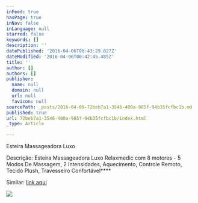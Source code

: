 ```yaml
---
inFeed: true
hasPage: true
inNav: false
inLanguage: null
starred: false
keywords: []
description: ''
datePublished: '2016-04-06T00:43:29.827Z'
dateModified: '2016-04-06T00:42:45.485Z'
title: ''
author: []
authors: []
publisher:
  name: null
  domain: null
  url: null
  favicon: null
sourcePath: _posts/2016-04-06-72beb7a1-3546-400a-985f-94b35fcfbc1b.md
published: true
url: 72beb7a1-3546-400a-985f-94b35fcfbc1b/index.html
_type: Article

---
```

Esteira Massageadora Luxo

Descrição: Esteira Massageadora Luxo Relaxmedic com 8 motores - 5 Modos De Massagem, 2 Intensidades, Aquecimento, Controle Remoto, Tecido Plush, Travesseiro Confortável****

Similar: [link aqui][0]

  
![](https://the-grid-user-content.s3-us-west-2.amazonaws.com/3f99e263-25b5-45a4-a417-47b850217a85.jpg)

  


[0]: http://www.americanas.com.br/produto/112941892/esteira-de-massagem-luxo-8-motores-relaxmedic?opn=YSMESP&loja=02&WT.srch=1&epar=bp_pl_00_go_pla-bs-todas